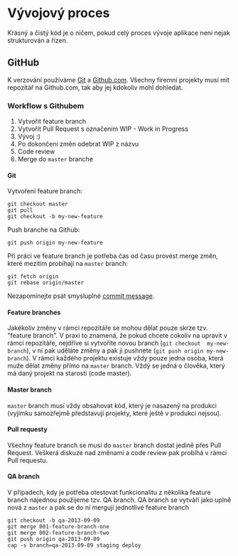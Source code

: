 # Vývojový proces

Krásný a čistý kód je o ničem, pokud celý proces vývoje aplikace není
nejak strukturován a řízen.


## GitHub

K verzování používáme [Git](http://git-scm.com/) a [Github.com](
http://github.com). Všechny firemní projekty musí mít repozitář 
na Github.com, tak aby jej kdokoliv mohl dohledat.

### Workflow s Githubem

1. Vytvořit feature branch
2. Vytvořit Pull Request s označením WIP - Work in Progress
4. Vývoj :)
5. Po dokončení změn odebrat WIP z názvu
6. Code review
7. Merge do `master` branche

#### Git

Vytvoření feature branch:

```shell
git checkout master
git pull
git checkout -b my-new-feature
```

Push branche na Github:

```shell
git push origin my-new-feature
```

Při práci ve feature branch je potřeba čas od času provést merge změn, které
mezitím probíhají na `master` branch:

```shell
git fetch origin
git rebase origin/master
```

Nezapomínejte psát smysluplné [commit message](
http://tbaggery.com/2008/04/19/a-note-about-git-commit-messages.html).

#### Feature branches

Jakékoliv změny v rámci repozitáře se mohou dělat pouze skrze tzv. 
"feature branch". V praxi to znamená, že pokud chcete cokoliv na upravit
v rámci repozitáře, nejdříve si vytvoříte novou branch (`git checkout 
my-new-branch`), v ní pak uděláte změny a pak ji pushnete (`git push origin
  my-new-branch`).
V rámci každého projektu existuje vždy pouze jedna osoba, která muže 
dělat změny přímo na `master` branch. Vždý se jedná o člověka, který
má daný projekt na starosti (code master).

#### Master branch

`master` branch musí vždy obsahovat kód, který je nasazený na produkci 
(vyjímku samozřejmě představují projekty, které ještě v produkci nejsou).

#### Pull requesty

Všechny feature branch se musí do `master` branch dostat jedině přes Pull
Request. Veškerá diskuze nad změnami a code review pak probíhá v rámci
Pull requestu.

#### QA branch

V případech, kdy je potřeba otestovat funkcionalitu z několika feature 
branch najednou použijeme tzv. QA branch. QA branch se vytváří jako 
uplně nová z `master` a pak se do ní mergují jednotlivé feature branch 

```shell
git checkout -b qa-2013-09-09
git merge 001-feature-branch-one
git merge 002-feature-branch-two
git push origin qa-2013-09-09
cap -s branch=qa-2013-09-09 staging deploy
```

